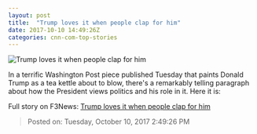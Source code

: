 ```yaml
---
layout: post
title:  "Trump loves it when people clap for him"
date: 2017-10-10 14:49:26Z
categories: cnn-com-top-stories
---
```


![Trump loves it when people clap for him](http://i2.cdn.cnn.com/cnnnext/dam/assets/170622132110-05-donald-trump-iowa-0621-super-tease.jpg)

In a terrific Washington Post piece published Tuesday that paints Donald Trump as a tea kettle about to blow, there's a remarkably telling paragraph about how the President views politics and his role in it. Here it is:


Full story on F3News: [Trump loves it when people clap for him](http://www.f3nws.com/n/x3VtBB)

> Posted on: Tuesday, October 10, 2017 2:49:26 PM
